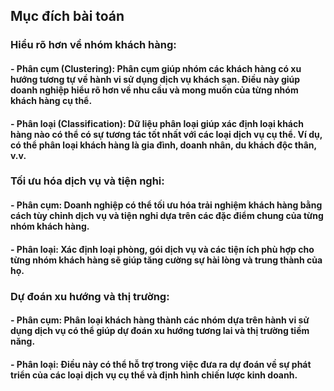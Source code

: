 ## Mục đích bài toán
### Hiểu rõ hơn về nhóm khách hàng:
#### - Phân cụm (Clustering): Phân cụm giúp nhóm các khách hàng có xu hướng tương tự về hành vi sử dụng dịch vụ khách sạn. Điều này giúp doanh nghiệp hiểu rõ hơn về nhu cầu và mong muốn của từng nhóm khách hàng cụ thể.
#### - Phân loại (Classification): Dữ liệu phân loại giúp xác định loại khách hàng nào có thể có sự tương tác tốt nhất với các loại dịch vụ cụ thể. Ví dụ, có thể phân loại khách hàng là gia đình, doanh nhân, du khách độc thân, v.v.

### Tối ưu hóa dịch vụ và tiện nghi:
#### - Phân cụm: Doanh nghiệp có thể tối ưu hóa trải nghiệm khách hàng bằng cách tùy chỉnh dịch vụ và tiện nghi dựa trên các đặc điểm chung của từng nhóm khách hàng.
#### - Phân loại: Xác định loại phòng, gói dịch vụ và các tiện ích phù hợp cho từng nhóm khách hàng sẽ giúp tăng cường sự hài lòng và trung thành của họ.

### Dự đoán xu hướng và thị trường:
#### - Phân cụm: Phân loại khách hàng thành các nhóm dựa trên hành vi sử dụng dịch vụ có thể giúp dự đoán xu hướng tương lai và thị trường tiềm năng.
#### - Phân loại: Điều này có thể hỗ trợ trong việc đưa ra dự đoán về sự phát triển của các loại dịch vụ cụ thể và định hình chiến lược kinh doanh.
